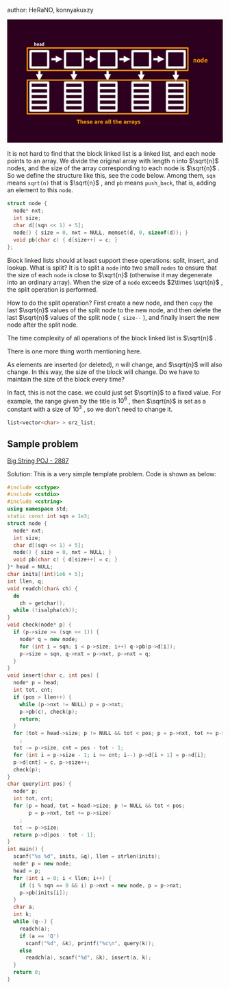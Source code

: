 author: HeRaNO, konnyakuxzy

 [![./images/block_linked_list.png](./images/block_linked_list.png "./images/block_linked_list.png")](./images/block_linked_list.png "./images/block_linked_list.png") 

It is not hard to find that the block linked list is a linked list, and each node points to an array.
We divide the original array with length n into $\sqrt{n}$ nodes, and the size of the array corresponding to each node is $\sqrt{n}$ .
So we define the structure like this, see the code below.
Among them, `sqn` means `sqrt(n)` that is $\sqrt{n}$ , and `pb` means `push_back`, that is, adding an element to this `node`.

```cpp
struct node {
  node* nxt;
  int size;
  char d[(sqn << 1) + 5];
  node() { size = 0, nxt = NULL, memset(d, 0, sizeof(d)); }
  void pb(char c) { d[size++] = c; }
};
```

Block linked lists should at least support these operations: split, insert, and lookup.
What is split? It is to split a `node` into two small `nodes` to ensure that the size of each `node` is close to $\sqrt{n}$ (otherwise it may degenerate into an ordinary array). When the size of a `node` exceeds $2\times \sqrt{n}$ , the split operation is performed.

How to do the split operation? First create a new node, and then `copy` the last $\sqrt{n}$ values of the split node to the new node, and then delete the last $\sqrt{n}$ values of the split node (` size--` ), and finally insert the new node after the split node.

The time complexity of all operations of the block linked list is $\sqrt{n}$ .

There is one more thing worth mentioning here.

As elements are inserted (or deleted), $n$ will change, and $\sqrt{n}$ will also change. In this way, the size of the block will change. Do we have to maintain the size of the block every time?

In fact, this is not the case. we could just set $\sqrt{n}$ to a fixed value. For example, the range given by the title is $10^6$ , then $\sqrt{n}$ is set as a constant with a size of $10^3$ , so we don't need to change it.

```cpp
list<vector<char> > orz_list;
```

## Sample problem

[Big String POJ - 2887](http://poj.org/problem?id=2887)

Solution:
This is a very simple template problem. Code is shown as below:

```cpp
#include <cctype>
#include <cstdio>
#include <cstring>
using namespace std;
static const int sqn = 1e3;
struct node {
  node* nxt;
  int size;
  char d[(sqn << 1) + 5];
  node() { size = 0, nxt = NULL; }
  void pb(char c) { d[size++] = c; }
}* head = NULL;
char inits[(int)1e6 + 5];
int llen, q;
void readch(char& ch) {
  do
    ch = getchar();
  while (!isalpha(ch));
}
void check(node* p) {
  if (p->size >= (sqn << 1)) {
    node* q = new node;
    for (int i = sqn; i < p->size; i++) q->pb(p->d[i]);
    p->size = sqn, q->nxt = p->nxt, p->nxt = q;
  }
}
void insert(char c, int pos) {
  node* p = head;
  int tot, cnt;
  if (pos > llen++) {
    while (p->nxt != NULL) p = p->nxt;
    p->pb(c), check(p);
    return;
  }
  for (tot = head->size; p != NULL && tot < pos; p = p->nxt, tot += p->size)
    ;
  tot -= p->size, cnt = pos - tot - 1;
  for (int i = p->size - 1; i >= cnt; i--) p->d[i + 1] = p->d[i];
  p->d[cnt] = c, p->size++;
  check(p);
}
char query(int pos) {
  node* p;
  int tot, cnt;
  for (p = head, tot = head->size; p != NULL && tot < pos;
       p = p->nxt, tot += p->size)
    ;
  tot -= p->size;
  return p->d[pos - tot - 1];
}
int main() {
  scanf("%s %d", inits, &q), llen = strlen(inits);
  node* p = new node;
  head = p;
  for (int i = 0; i < llen; i++) {
    if (i % sqn == 0 && i) p->nxt = new node, p = p->nxt;
    p->pb(inits[i]);
  }
  char a;
  int k;
  while (q--) {
    readch(a);
    if (a == 'Q')
      scanf("%d", &k), printf("%c\n", query(k));
    else
      readch(a), scanf("%d", &k), insert(a, k);
  }
  return 0;
}
```
